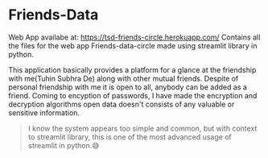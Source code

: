 # Friends-Data
Web App availabe at: https://tsd-friends-circle.herokuapp.com/
Contains all the files for the web app Friends-data-circle made using streamlit library in python.

This application basically provides a platform for a glance at the friendship with me(Tuhin Subhra De) along with other mutual friends.
Despite of personal friendship with me it is open to all, anybody can be added as a friend.
Coming to encyption of passwords, I have made the encryption and decryption algorithms open data doesn't consists of any valuable or sensitive information.

>I know the system appears too simple and common, but with context to streamlit library, this is one of the most advanced usage of streamlit in python.😅
